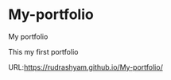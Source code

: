 # My-portfolio
My portfolio

This my first portfolio 


URL:https://rudrashyam.github.io/My-portfolio/
